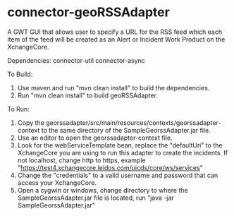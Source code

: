 connector-geoRSSAdapter
=======================

A GWT GUI that allows user to specify a URL for the RSS feed which each item of the feed will be created as an Alert or Incident Work Product on the XchangeCore.


Dependencies:
connector-util
connector-async

To Build:
1. Use maven and run "mvn clean install" to build the dependencies.
2. Run "mvn clean install" to build geoRSSAdapter.

To Run:
1. Copy the georssadapter/src/main/resources/contexts/georssadapter-context to the same directory of the SampleGeorssAdapter.jar file.
2. Use an editor to open the georssadapter-context file.
3. Look for the webServiceTemplate bean, replace the "defaultUri" to the XchangeCore you are using to run this adapter to create the incidents.
   If not localhost, change http to https, example "https://test4.xchangecore.leidos.com/uicds/core/ws/services"
4. Change the "credentials" to a valid username and password that can access your XchangeCore.
5. Open a cygwin or windows, change directory to where the SampleGeorssAdapter.jar file is located, run "java -jar SampleGeorssAdapter.jar"
